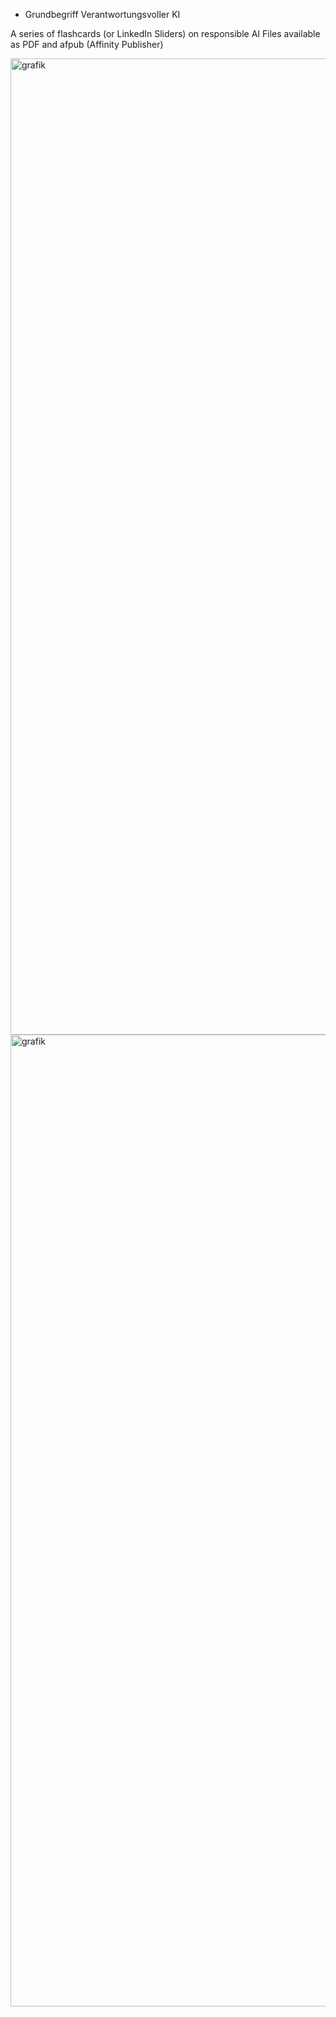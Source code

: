 * Grundbegriff Verantwortungsvoller KI

A series of flashcards (or LinkedIn Sliders) on responsible AI
Files available as PDF and afpub (Affinity Publisher)

<img width="2067" height="1562" alt="grafik" src="https://github.com/user-attachments/assets/1769841d-06df-43eb-98b5-89359f4f2fa2" />

<img width="2060" height="1555" alt="grafik" src="https://github.com/user-attachments/assets/04931759-8984-4c5d-b144-934e51cf4d25" />
